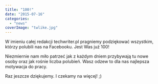 ```yaml
---
title: "100!"
date: "2015-07-16"
categories: 
  - "news"
coverImage: "twlike.jpg"
---
```


W imieniu całej redakcji techwriter.pl pragniemy podziękować wszystkim, którzy polubili nas na Facebooku. Jest Was już 100!

Niezmiernie nam miło patrzeć jak z każdym dniem przybywają tu nowe osoby oraz jak rośnie liczba polubień. Wasz odzew to dla nas najlepsza motywacja do pracy.

Raz jeszcze dziękujemy. I czekamy na więcej! ;)
